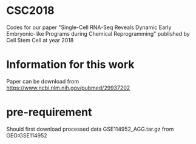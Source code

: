 # CSC2018
Codes for our paper "Single-Cell RNA-Seq Reveals Dynamic Early Embryonic-like Programs during Chemical Reprogramming" published by Cell Stem Cell at year 2018

# Information for this work
Paper can be download from https://www.ncbi.nlm.nih.gov/pubmed/29937202 

# pre-requirement
Should first download processed data GSE114952_AGG.tar.gz from GEO:GSE114952

